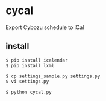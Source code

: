 cycal
=====

Export Cybozu schedule to iCal

install
-------

    $ pip install icalendar
    $ pip install lxml

    $ cp settings_sample.py settings.py
    $ vi settings.py

    $ python cycal.py


